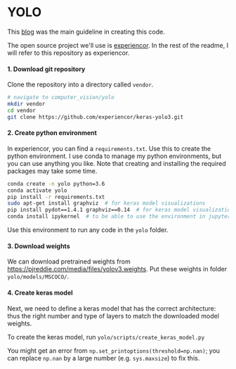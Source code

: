 # YOLO


This <a href="https://machinelearningmastery.com/how-to-perform-object-detection-with-yolov3-in-keras/">blog</a> 
was the main guideline in creating this code.

The open source project we'll use is 
<a href="https://github.com/experiencor/keras-yolo3">experiencor</a>. 
In the rest of the readme, I will refer to this repository as experiencor. 

#### 1. Download git repository
Clone the repository into a directory called `vendor`.
```bash
# navigate to computer_vision/yolo
mkdir vendor
cd vendor
git clone https://github.com/experiencor/keras-yolo3.git
```

#### 2. Create python environment
In experiencor, you can find a `requirements.txt`. Use this to create
the python environment. I use conda to manage my python environments, but
you can use anything you like. Note that creating and installing the required 
packages may take some time. 
```bash
conda create -n yolo python=3.6
conda activate yolo
pip install -r requirements.txt
sudo apt-get install graphviz  # for keras model visualizations
pip install pydot==1.4.1 graphviz==0.14  # for keras model visualizations
conda install ipykernel  # to be able to use the environment in jupyter
```
Use this environment to run any code in the `yolo` folder.


#### 3. Download weights
We can download pretrained weights from https://pjreddie.com/media/files/yolov3.weights.
Put these weights in folder `yolo/models/MSCOCO/`.


#### 4. Create keras model
Next, we need to define a keras model that has the correct architecture: 
thus the right number and type of layers to match the downloaded 
model weights.

To create the keras model, run `yolo/scripts/create_keras_model.py`

You might get an error from `np.set_printoptions(threshold=np.nan)`; you can
replace `np.nan` by a large number (e.g. `sys.maxsize`) to fix this.
